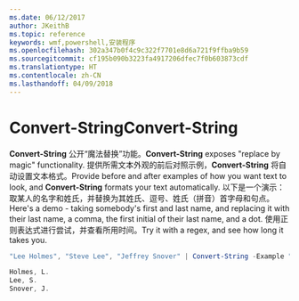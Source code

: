 ```yaml
---
ms.date: 06/12/2017
author: JKeithB
ms.topic: reference
keywords: wmf,powershell,安装程序
ms.openlocfilehash: 302a347b0f4c9c322f7701e8d6a721f9ffba9b59
ms.sourcegitcommit: cf195b090b3223fa4917206dfec7f0b603873cdf
ms.translationtype: HT
ms.contentlocale: zh-CN
ms.lasthandoff: 04/09/2018
---
```

# <a name="convert-string"></a><span data-ttu-id="be34e-102">Convert-String</span><span class="sxs-lookup"><span data-stu-id="be34e-102">Convert-String</span></span>
<span data-ttu-id="be34e-103">**Convert-String** 公开“魔法替换”功能。</span><span class="sxs-lookup"><span data-stu-id="be34e-103">**Convert-String** exposes "replace by magic" functionality.</span></span> <span data-ttu-id="be34e-104">提供所需文本外观的前后对照示例，**Convert-String** 将自动设置文本格式。</span><span class="sxs-lookup"><span data-stu-id="be34e-104">Provide before and after examples of how you want text to look, and **Convert-String** formats your text automatically.</span></span> <span data-ttu-id="be34e-105">以下是一个演示：取某人的名字和姓氏，并替换为其姓氏、逗号、姓氏（拼音）首字母和句点。</span><span class="sxs-lookup"><span data-stu-id="be34e-105">Here's a demo - taking somebody's first and last name, and replacing it with their last name, a comma, the first initial of their last name, and a dot.</span></span> <span data-ttu-id="be34e-106">使用正则表达式进行尝试，并查看所用时间。</span><span class="sxs-lookup"><span data-stu-id="be34e-106">Try it with a regex, and see how long it takes you.</span></span>

```powershell
"Lee Holmes", "Steve Lee", "Jeffrey Snover" | Convert-String -Example "Bill Gates=Gates, B.","John Smith=Smith, J."

Holmes, L.
Lee, S.
Snover, J.
```